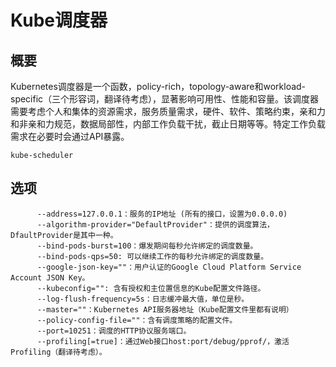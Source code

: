 # **Kube调度器**

## **概要**
Kubernetes调度器是一个函数，policy-rich，topology-aware和workload-specific（三个形容词，翻译待考虑），显著影响可用性、性能和容量。该调度器需要考虑个人和集体的资源需求，服务质量需求，硬件、软件、策略约束，亲和力和非亲和力规范，数据局部性，内部工作负载干扰，截止日期等等。特定工作负载需求在必要时会通过API暴露。
```
kube-scheduler
```
## **选项**
```
      --address=127.0.0.1：服务的IP地址 (所有的接口，设置为0.0.0.0)
      --algorithm-provider="DefaultProvider"：提供的调度算法，DfaultProvider是其中一种。
      --bind-pods-burst=100：爆发期间每秒允许绑定的调度数量。
      --bind-pods-qps=50: 可以继续工作的每秒允许绑定的调度数量。
      --google-json-key=""：用户认证的Google Cloud Platform Service Account JSON Key。
      --kubeconfig="": 含有授权和主位置信息的Kube配置文件路径。
      --log-flush-frequency=5s：日志缓冲最大值，单位是秒。
      --master=""：Kubernetes API服务器地址（Kube配置文件里都有说明）
      --policy-config-file=""：含有调度策略的配置文件。
      --port=10251：调度的HTTP协议服务端口。
      --profiling[=true]：通过Web接口host:port/debug/pprof/，激活Profiling（翻译待考虑）。
```